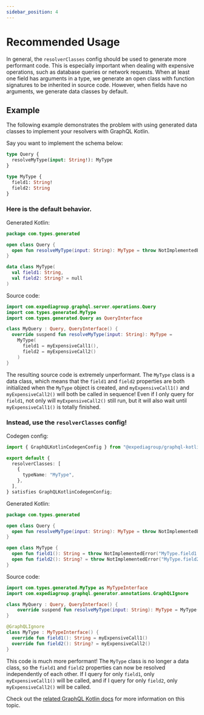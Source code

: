 ```yaml
---
sidebar_position: 4
---
```


# Recommended Usage

In general, the `resolverClasses` config should be used to generate more performant code. This is especially important
when dealing with expensive operations, such as database queries or network requests. When at least one field has
arguments in a type, we generate an open class with function signatures to be inherited in source code.
However, when fields have no arguments, we generate data classes by default.

## Example

The following example demonstrates the problem with using generated data classes to implement your resolvers with GraphQL Kotlin.

Say you want to implement the schema below:

```graphql
type Query {
  resolveMyType(input: String!): MyType
}

type MyType {
  field1: String!
  field2: String
}
```

### Here is the default behavior.

Generated Kotlin:

```kotlin
package com.types.generated

open class Query {
  open fun resolveMyType(input: String): MyType = throw NotImplementedError("Query.resolveMyType must be implemented.")
}

data class MyType(
  val field1: String,
  val field2: String? = null
)
```

Source code:

```kotlin
import com.expediagroup.graphql.server.operations.Query
import com.types.generated.MyType
import com.types.generated.Query as QueryInterface

class MyQuery : Query, QueryInterface() {
  override suspend fun resolveMyType(input: String): MyType =
    MyType(
      field1 = myExpensiveCall1(),
      field2 = myExpensiveCall2()
    )
}

```

The resulting source code is extremely unperformant. The `MyType` class is a data class, which means
that the `field1` and `field2` properties are both initialized when the `MyType` object is created, and
`myExpensiveCall1()` and `myExpensiveCall2()` will both be called in sequence! Even if I only query for `field1`, not
only will `myExpensiveCall2()` still run, but it will also wait until `myExpensiveCall1()` is totally finished.

### Instead, use the `resolverClasses` config!

Codegen config:

```ts
import { GraphQLKotlinCodegenConfig } from "@expediagroup/graphql-kotlin-codegen";

export default {
  resolverClasses: [
    {
      typeName: "MyType",
    },
  ],
} satisfies GraphQLKotlinCodegenConfig;
```

Generated Kotlin:

```kotlin
package com.types.generated

open class Query {
  open fun resolveMyType(input: String): MyType = throw NotImplementedError("Query.resolveMyType must be implemented.")
}

open class MyType {
  open fun field1(): String = throw NotImplementedError("MyType.field1 must be implemented.")
  open fun field2(): String? = throw NotImplementedError("MyType.field2 must be implemented.")
}
```

Source code:

```kotlin
import com.types.generated.MyType as MyTypeInterface
import com.expediagroup.graphql.generator.annotations.GraphQLIgnore

class MyQuery : Query, QueryInterface() {
    override suspend fun resolveMyType(input: String): MyType = MyType()
}

@GraphQLIgnore
class MyType : MyTypeInterface() {
  override fun field1(): String = myExpensiveCall1()
  override fun field2(): String? = myExpensiveCall2()
}
```

This code is much more performant! The `MyType` class is no longer a data class, so the `field1` and `field2` properties
can now be resolved independently of each other. If I query for only `field1`, only `myExpensiveCall1()` will be called, and
if I query for only `field2`, only `myExpensiveCall2()` will be called.

Check out the [related GraphQL Kotlin docs](https://opensource.expediagroup.com/graphql-kotlin/docs/schema-generator/execution/fetching-data/) for more information on this topic.
